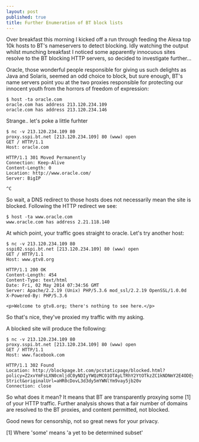 ```yaml
---
layout: post
published: true
title: Further Enumeration of BT block lists
---
```


Over breakfast this morning I kicked off a run through feeding the Alexa top 10k hosts to BT's nameservers to detect blocking. Idly watching the output whilst munching breakfast I noticed some apparently innocuous sites resolve to the BT blocking HTTP servers, so decided to investigate further...

Oracle, those wonderful people responsible for giving us such delights as Java and Solaris, seemed an odd choice to block, but sure enough, BT's name servers point you at the two proxies responsible for protecting our innocent youth from the horrors of freedom of expression:

```
$ host -ta oracle.com
oracle.com has address 213.120.234.109
oracle.com has address 213.120.234.146
```

Strange.. let's poke a little furhter

```
$ nc -v 213.120.234.109 80
proxy.sspi.bt.net [213.120.234.109] 80 (www) open
GET / HTTP/1.1
Host: oracle.com

HTTP/1.1 301 Moved Permanently
Connection: Keep-Alive
Content-Length: 0
Location: http://www.oracle.com/
Server: BigIP

^C
```

So wait, a DNS redirect to those hosts does not necessarily mean the site is blocked. Following the HTTP redirect we see:

```
$ host -ta www.oracle.com
www.oracle.com has address 2.21.118.140
```

At which point, your traffic goes straight to oracle. Let's try another host:

```
$ nc -v 213.120.234.109 80
sspi02.sspi.bt.net [213.120.234.109] 80 (www) open
GET / HTTP/1.1
Host: www.gtv8.org

HTTP/1.1 200 OK
Content-Length: 454
Content-Type: text/html
Date: Fri, 02 May 2014 07:34:56 GMT
Server: Apache/2.2.19 (Unix) PHP/5.3.6 mod_ssl/2.2.19 OpenSSL/1.0.0d
X-Powered-By: PHP/5.3.6

<p>Welcome to gtv8.org; there's nothing to see here.</p>
```

So that's nice, they've proxied my traffic with my asking.

A blocked site will produce the following:

```
$ nc -v 213.120.234.109 80
proxy.sspi.bt.net [213.120.234.109] 80 (www) open
GET / HTTP/1.1
Host: www.facebook.com

HTTP/1.1 302 Found
Location: http://blockpage.bt.com/pcstaticpage/blocked.html?policy=Z2xvYmFsLXN0cmljdC0yNDIyYWQzMC01OTAyLTRhY2YtOTkzZC1kNDNmY2E4ODEyNzI=;&view=MjQyMmFkMzAtNTkwMi00YWNmLTk5M2QtZDQzZmNhODgxMjcy;&list=BT-Strict&originalUrl=aHR0cDovL3d3dy5mYWNlYm9vay5jb20v
Connection: close
```


So what does it mean? It means that BT are transparently proxying some [1] of your HTTP traffic. Further analysis shows that a fair number of domains are resolved to the BT proxies, and content permitted, not blocked.

Good news for censorship, not so great news for your privacy.


[1] Where 'some' means 'a yet to be determined subset'